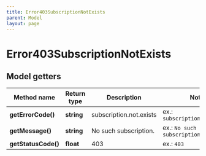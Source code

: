 ```yaml
---
title: Error403SubscriptionNotExists
parent: Model
layout: page
---
```


# Error403SubscriptionNotExists

## Model getters

Method name | Return type | Description | Notes
------------ | ------------- | ------------- | -------------
**getErrorCode()** | **string** | subscription.not.exists | ex.: `subscription.not.exists`
**getMessage()** | **string** | No such subscription. | ex.: `No such subscription.`
**getStatusCode()** | **float** | 403 | ex.: `403`

